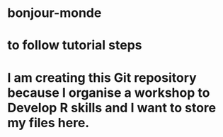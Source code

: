 # bonjour-monde
# to follow tutorial steps
# I am creating this Git repository because I organise a workshop to Develop R skills and I want to store my files here.
